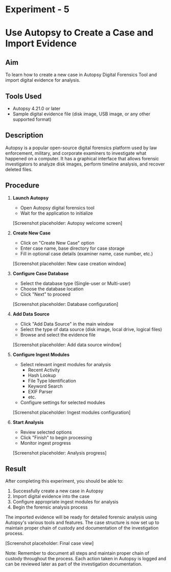 # Experiment - 5
# Use Autopsy to Create a Case and Import Evidence

## Aim
To learn how to create a new case in Autopsy Digital Forensics Tool and import digital evidence for analysis.

## Tools Used
- Autopsy 4.21.0 or later
- Sample digital evidence file (disk image, USB image, or any other supported format)

## Description
Autopsy is a popular open-source digital forensics platform used by law enforcement, military, and corporate examiners to investigate what happened on a computer. It has a graphical interface that allows forensic investigators to analyze disk images, perform timeline analysis, and recover deleted files.

## Procedure

1. **Launch Autopsy**
   - Open Autopsy digital forensics tool
   - Wait for the application to initialize
   
   [Screenshot placeholder: Autopsy welcome screen]
   <!-- Insert screenshot of Autopsy welcome screen in Output Screenshot/Exp5/autopsy_welcome.png -->

2. **Create New Case**
   - Click on "Create New Case" option
   - Enter case name, base directory for case storage
   - Fill in optional case details (examiner name, case number, etc.)
   
   [Screenshot placeholder: New case creation window]
   <!-- Insert screenshot of new case creation window in Output Screenshot/Exp5/new_case.png -->

3. **Configure Case Database**
   - Select the database type (Single-user or Multi-user)
   - Choose the database location
   - Click "Next" to proceed
   
   [Screenshot placeholder: Database configuration]
   <!-- Insert screenshot of database configuration in Output Screenshot/Exp5/db_config.png -->

4. **Add Data Source**
   - Click "Add Data Source" in the main window
   - Select the type of data source (disk image, local drive, logical files)
   - Browse and select the evidence file
   
   [Screenshot placeholder: Add data source window]
   <!-- Insert screenshot of adding data source in Output Screenshot/Exp5/add_source.png -->

5. **Configure Ingest Modules**
   - Select relevant ingest modules for analysis
     - Recent Activity
     - Hash Lookup
     - File Type Identification
     - Keyword Search
     - EXIF Parser
     - etc.
   - Configure settings for selected modules
   
   [Screenshot placeholder: Ingest modules configuration]
   <!-- Insert screenshot of ingest modules in Output Screenshot/Exp5/ingest_modules.png -->

6. **Start Analysis**
   - Review selected options
   - Click "Finish" to begin processing
   - Monitor ingest progress
   
   [Screenshot placeholder: Analysis progress]
   <!-- Insert screenshot of analysis progress in Output Screenshot/Exp5/analysis_progress.png -->

## Result
After completing this experiment, you should be able to:
1. Successfully create a new case in Autopsy
2. Import digital evidence into the case
3. Configure appropriate ingest modules for analysis
4. Begin the forensic analysis process

The imported evidence will be ready for detailed forensic analysis using Autopsy's various tools and features. The case structure is now set up to maintain proper chain of custody and documentation of the investigation process.

[Screenshot placeholder: Final case view]
<!-- Insert screenshot of final case view in Output Screenshot/Exp5/final_view.png -->

Note: Remember to document all steps and maintain proper chain of custody throughout the process. Each action taken in Autopsy is logged and can be reviewed later as part of the investigation documentation.